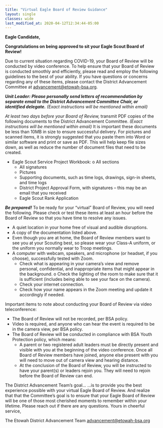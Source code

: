 ```yaml
---
title: "Virtual Eagle Board of Review Guidance"
layout: single
classes: wide
last_modified_at: 2020-04-12T12:34:44-05:00
---
```


**Eagle Candidate,**

**Congratulations on being approved to sit your Eagle Scout Board of Review!**

Due to current situation regarding COVID-19, your Board of Review will be conducted by video conference. To help ensure that your Board of Review is conducted smoothly and efficiently, please read and employ the following guidelines to the best of your ability. If you have questions or concerns regarding any of these items, please contact the District Advancement Committee at advancement@etowah-bsa.org.

**_Unit Leader: Please personally send letters of recommendation by separate email to the District Advancement Committee Chair, or identified delegate._** _(Exact instructions will be mentioned within email)_

_At least two days before your Board of Review,_ transmit PDF copies of the following documents to the District Advancement Committee. _(Exact instructions will be mentioned within email)_ It is important these documents be less than 10MB in size to ensure successful delivery. For pictures and scanned items, it is strongly suggested that you paste them into Word or similar software and print or save as PDF. This will help keep file sizes down, as well as reduce the number of document files that need to be created.

* Eagle Scout Service Project Workbook: o All sections
    * All signatures
    * Pictures
    * Supporting documents, such as time logs, drawings, sign-in sheets, and time logs
    * District Project Approval Form, with signatures – this may be an email that you received
    * Eagle Scout Rank Application

**_Be prepared!_** To be ready for your “virtual” Board of Review, you will need the following. Please check or test these items at least an hour before the Board of Review so that you have time to resolve any issues.
* A quiet location in your home free of visual and audible disruptions.
* A copy of the documentation listed above.
* Even though you are at home, the Board of Review members want to see you at your Scouting best, so please wear your Class-A uniform, or the uniform you normally wear to Troop meetings.
* A computer with webcam, speakers, and microphone (or headset, if you choose), successfully tested with Zoom.
    * Check what is appearing in your camera’s view and remove personal,
confidential, and inappropriate items that might appear in the background. o Check the lighting of the room to make sure that it is sufficient (includes
being able to see your face on the camera).
    * Check your internet connection.
    * Check how your name appears in the Zoom meeting and update it accordingly if needed.

Important items to note about conducting your Board of Review via video teleconference:
* The Board of Review will not be recorded, per BSA policy.
* Video is required, and anyone who can hear the event is required to be in the camera view, per BSA policy.
* The Board of Review will be conducted in compliance with BSA Youth Protection
policy, which means:
    * A parent or two registered adult leaders must be directly present and
visible with you at the beginning of the video conference. Once all Board of Review members have joined, anyone else present with you will need to move out of camera view and hearing distance.
    * At the conclusion of the Board of Review, you will be instructed to have your parent(s) or leaders rejoin you. They will need to rejoin before the Board of Review can end.

The District Advancement Team’s goal...
...is to provide you the best experience possible with your virtual Eagle Board of Review. And realize that that the Committee’s goal is to ensure that your Eagle Board of Review will be one of those most cherished moments to remember within your lifetime.
Please reach out if there are any questions. Yours in cheerful service,

The Etowah District Advancement Team
advancement@etowah-bsa.org
